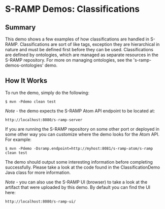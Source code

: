 # S-RAMP Demos: Classifications

## Summary

This demo shows a few examples of how classifications are handled in S-RAMP.  Classifications
are sort of like tags, exception they are hierarchical in nature and must be defined
first before they can be used.  Classifications are defined by ontologies, which are 
managed as separate resources in the S-RAMP repository.  For more on managing ontologies,
see the 's-ramp-demos-ontologies' demo.

## How It Works

To run the demo, simply do the following:

	$ mvn -Pdemo clean test

*Note* - the demo expects the S-RAMP Atom API endpoint to be located at:

	http://localhost:8080/s-ramp-server

If you are running the S-RAMP repository on some other port or deployed in some other way
you can customize where the demo looks for the Atom API.  For example:

	$ mvn -Pdemo -Dsramp.endpoint=http://myhost:8081/s-ramp-atom/s-ramp clean test

The demo should output some interesting information before completing successfully.  Please
take a look at the code found in the ClassificationDemo Java class for more information.

*Note* - you can also use the S-RAMP UI (browser) to take a look at the artifact that were
uploaded by this demo.  By default you can find the UI here:

	http://localhost:8080/s-ramp-ui/
